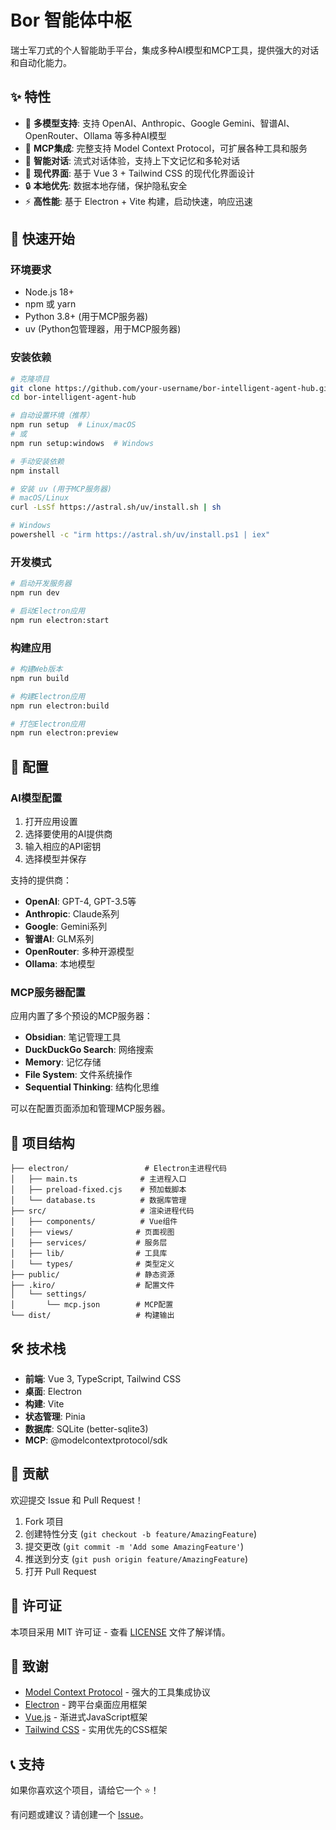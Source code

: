 # Bor 智能体中枢

瑞士军刀式的个人智能助手平台，集成多种AI模型和MCP工具，提供强大的对话和自动化能力。

## ✨ 特性

- 🤖 **多模型支持**: 支持 OpenAI、Anthropic、Google Gemini、智谱AI、OpenRouter、Ollama 等多种AI模型
- 🔧 **MCP集成**: 完整支持 Model Context Protocol，可扩展各种工具和服务
- 💬 **智能对话**: 流式对话体验，支持上下文记忆和多轮对话
- 🎨 **现代界面**: 基于 Vue 3 + Tailwind CSS 的现代化界面设计
- 🔒 **本地优先**: 数据本地存储，保护隐私安全
- ⚡ **高性能**: 基于 Electron + Vite 构建，启动快速，响应迅速

## 🚀 快速开始

### 环境要求

- Node.js 18+ 
- npm 或 yarn
- Python 3.8+ (用于MCP服务器)
- uv (Python包管理器，用于MCP服务器)

### 安装依赖

```bash
# 克隆项目
git clone https://github.com/your-username/bor-intelligent-agent-hub.git
cd bor-intelligent-agent-hub

# 自动设置环境（推荐）
npm run setup  # Linux/macOS
# 或
npm run setup:windows  # Windows

# 手动安装依赖
npm install

# 安装 uv (用于MCP服务器)
# macOS/Linux
curl -LsSf https://astral.sh/uv/install.sh | sh

# Windows
powershell -c "irm https://astral.sh/uv/install.ps1 | iex"
```

### 开发模式

```bash
# 启动开发服务器
npm run dev

# 启动Electron应用
npm run electron:start
```

### 构建应用

```bash
# 构建Web版本
npm run build

# 构建Electron应用
npm run electron:build

# 打包Electron应用
npm run electron:preview
```



## 🔧 配置

### AI模型配置

1. 打开应用设置
2. 选择要使用的AI提供商
3. 输入相应的API密钥
4. 选择模型并保存

支持的提供商：
- **OpenAI**: GPT-4, GPT-3.5等
- **Anthropic**: Claude系列
- **Google**: Gemini系列  
- **智谱AI**: GLM系列
- **OpenRouter**: 多种开源模型
- **Ollama**: 本地模型

### MCP服务器配置

应用内置了多个预设的MCP服务器：

- **Obsidian**: 笔记管理工具
- **DuckDuckGo Search**: 网络搜索
- **Memory**: 记忆存储
- **File System**: 文件系统操作
- **Sequential Thinking**: 结构化思维

可以在配置页面添加和管理MCP服务器。

## 📁 项目结构

```
├── electron/                 # Electron主进程代码
│   ├── main.ts              # 主进程入口
│   ├── preload-fixed.cjs    # 预加载脚本
│   └── database.ts          # 数据库管理
├── src/                     # 渲染进程代码
│   ├── components/          # Vue组件
│   ├── views/              # 页面视图
│   ├── services/           # 服务层
│   ├── lib/                # 工具库
│   └── types/              # 类型定义
├── public/                 # 静态资源
├── .kiro/                  # 配置文件
│   └── settings/
│       └── mcp.json        # MCP配置
└── dist/                   # 构建输出
```

## 🛠️ 技术栈

- **前端**: Vue 3, TypeScript, Tailwind CSS
- **桌面**: Electron
- **构建**: Vite
- **状态管理**: Pinia
- **数据库**: SQLite (better-sqlite3)
- **MCP**: @modelcontextprotocol/sdk

## 🤝 贡献

欢迎提交 Issue 和 Pull Request！

1. Fork 项目
2. 创建特性分支 (`git checkout -b feature/AmazingFeature`)
3. 提交更改 (`git commit -m 'Add some AmazingFeature'`)
4. 推送到分支 (`git push origin feature/AmazingFeature`)
5. 打开 Pull Request

## 📄 许可证

本项目采用 MIT 许可证 - 查看 [LICENSE](LICENSE) 文件了解详情。

## 🙏 致谢

- [Model Context Protocol](https://modelcontextprotocol.io/) - 强大的工具集成协议
- [Electron](https://electronjs.org/) - 跨平台桌面应用框架
- [Vue.js](https://vuejs.org/) - 渐进式JavaScript框架
- [Tailwind CSS](https://tailwindcss.com/) - 实用优先的CSS框架

## 📞 支持

如果你喜欢这个项目，请给它一个 ⭐️！

有问题或建议？请创建一个 [Issue](https://github.com/your-username/bor-intelligent-agent-hub/issues)。